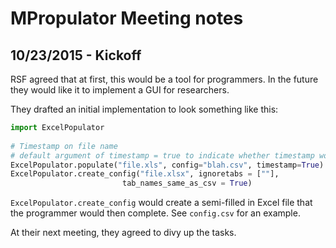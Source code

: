 # MPropulator Meeting notes #

## 10/23/2015 - Kickoff ##

RSF agreed that at first, this would be a tool for programmers. In the future they would like it to implement a GUI for researchers.

They drafted an initial implementation to look something like this:

```python
import ExcelPopulator
	
# Timestamp on file name
# default argument of timestamp = true to indicate whether timestamp would be included in file name
ExcelPopulator.populate("file.xls", config="blah.csv", timestamp=True)
ExcelPopulator.create_config("file.xlsx", ignoretabs = [""],
                         tab_names_same_as_csv = True)
```

`ExcelPopulator.create_config` would create a semi-filled in Excel file that the programmer would then complete. See `config.csv` for an example.

At their next meeting, they agreed to divy up the tasks.